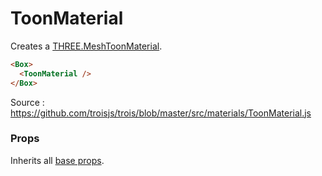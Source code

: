 # ToonMaterial

Creates a [THREE.MeshToonMaterial](https://threejs.org/docs/#api/en/materials/MeshToonMaterial).

```html
<Box>
  <ToonMaterial />
</Box>
```

Source : https://github.com/troisjs/trois/blob/master/src/materials/ToonMaterial.js

### Props

Inherits all [base props](./#props).
